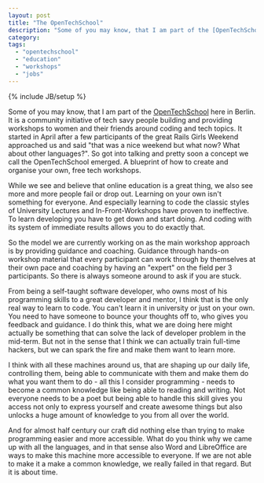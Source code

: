 ```yaml
---
layout: post
title: "The OpenTechSchool"
description: "Some of you may know, that I am part of the [OpenTechSchool](http://www.opentechschool.org) here in Berlin. It is a community initiative of tech savy people building and providing workshops to women and their friends around coding and tech topics. It started in April after a few participants of the great Rails Girls Weekend approached us and said \"that was a nice weekend but what now? What about other languages?\". So got into talking and pretty soon a concept we call the OpenTechSchool emerged. A blueprint of how to create and organise your own, free tech workshops."
category: 
tags: 
  - "opentechschool"
  - "education"
  - "workshops"
  - "jobs"
---
```

{% include JB/setup %}

Some of you may know, that I am part of the [OpenTechSchool](http://www.opentechschool.org) here in Berlin. It is a community initiative of tech savy people building and providing workshops to women and their friends around coding and tech topics. It started in April after a few participants of the great Rails Girls Weekend approached us and said "that was a nice weekend but what now? What about other languages?". So got into talking and pretty soon a concept we call the OpenTechSchool emerged. A blueprint of how to create and organise your own, free tech workshops.

While we see and believe that online education is a great thing, we also see more and more people fail or drop out. Learning on your own isn't something for everyone. And especially learning to code the classic styles of University Lectures and In-Front-Workshops have proven to ineffective. To learn developing you have to get down and start doing. And coding with its system of immediate results allows you to do exactly that.

So the model we are currently working on as the main workshop approach is by providing guidance and coaching. Guidance through hands-on workshop material that every participant can work through by themselves at their own pace and coaching by having an "expert" on the field per 3 participants. So there is always someone around to ask if you are stuck.

From being a self-taught software developer, who owns most of his programming skills to a great developer and mentor, I think that is the only real way to learn to code. You can't learn it in university or just on your own. You need to have someone to bounce your thoughts off to, who gives you feedback and guidance. I do think this, what we are doing here might actually be something that can solve the lack of developer problem in the mid-term. But not in the sense that I think we can actually train full-time hackers, but we can spark the fire and make them want to learn more.

I think with all these machines around us, that are shaping up our daily life, controlling them, being able to communicate with them and make them do what you want them to do - all this I consider programming - needs to become a common knowledge like being able to reading and writing. Not everyone needs to be a poet but being able to handle this skill gives you access not only to express yourself and create awesome things but also unlocks a huge amount of knowledge to you from all over the world.

And for almost half century our craft did nothing else than trying to make programming easier and more accessible. What do you think why we came up with all the languages, and in that sense also Word and LibreOffice are ways to make this machine more accessible to everyone. If we are not able to make it a make a common knowledge, we really failed in that regard. But it is about time.